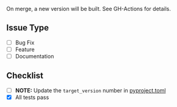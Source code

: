 On merge, a new version will be built. See GH-Actions for details.

## Issue Type

<!-- ignore-task-list-start -->

- [ ] Bug Fix
- [ ] Feature
- [ ] Documentation
<!-- ignore-task-list-end -->

## Checklist

- [ ] **NOTE:** Update the `target_version` number in [pyproject.toml](https://github.com/PH-Tools/CarbonCheck/blob/main/pyproject.toml)
- [x] All tests pass
